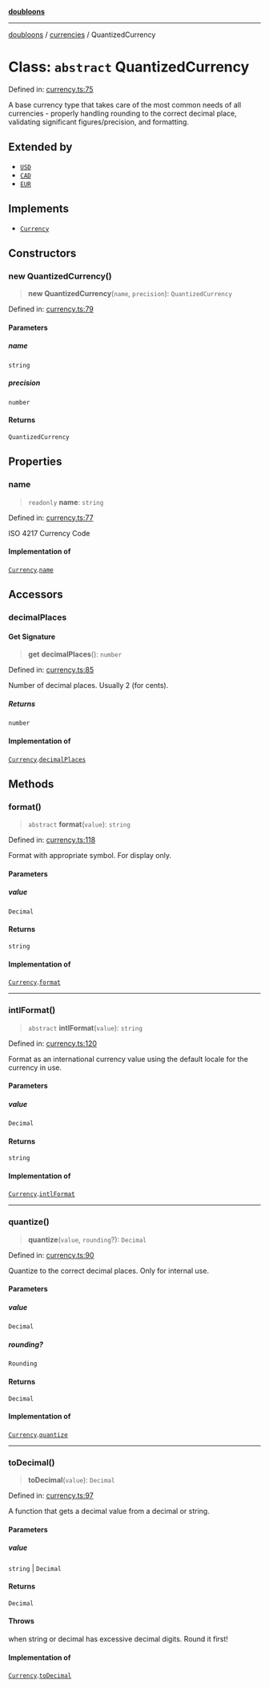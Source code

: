 [**doubloons**](../../../../README.md)

***

[doubloons](../../../../globals.md) / [currencies](../README.md) / QuantizedCurrency

# Class: `abstract` QuantizedCurrency

Defined in: [currency.ts:75](https://github.com/HitchPin/doubloon-ts/blob/189095028324f1b91553de105a1d18d7e4d63f6f/src/currency.ts#L75)

A base currency type that takes care of the most common
needs of all currencies - properly handling rounding to the
correct decimal place, validating significant figures/precision,
and formatting.

## Extended by

- [`USD`](USD.md)
- [`CAD`](CAD.md)
- [`EUR`](EUR.md)

## Implements

- [`Currency`](../interfaces/Currency.md)

## Constructors

### new QuantizedCurrency()

> **new QuantizedCurrency**(`name`, `precision`): `QuantizedCurrency`

Defined in: [currency.ts:79](https://github.com/HitchPin/doubloon-ts/blob/189095028324f1b91553de105a1d18d7e4d63f6f/src/currency.ts#L79)

#### Parameters

##### name

`string`

##### precision

`number`

#### Returns

`QuantizedCurrency`

## Properties

### name

> `readonly` **name**: `string`

Defined in: [currency.ts:77](https://github.com/HitchPin/doubloon-ts/blob/189095028324f1b91553de105a1d18d7e4d63f6f/src/currency.ts#L77)

ISO 4217 Currency Code

#### Implementation of

[`Currency`](../interfaces/Currency.md).[`name`](../interfaces/Currency.md#name)

## Accessors

### decimalPlaces

#### Get Signature

> **get** **decimalPlaces**(): `number`

Defined in: [currency.ts:85](https://github.com/HitchPin/doubloon-ts/blob/189095028324f1b91553de105a1d18d7e4d63f6f/src/currency.ts#L85)

Number of decimal places. Usually 2 (for cents).

##### Returns

`number`

#### Implementation of

[`Currency`](../interfaces/Currency.md).[`decimalPlaces`](../interfaces/Currency.md#decimalplaces)

## Methods

### format()

> `abstract` **format**(`value`): `string`

Defined in: [currency.ts:118](https://github.com/HitchPin/doubloon-ts/blob/189095028324f1b91553de105a1d18d7e4d63f6f/src/currency.ts#L118)

Format with appropriate symbol. For display only.

#### Parameters

##### value

`Decimal`

#### Returns

`string`

#### Implementation of

[`Currency`](../interfaces/Currency.md).[`format`](../interfaces/Currency.md#format)

***

### intlFormat()

> `abstract` **intlFormat**(`value`): `string`

Defined in: [currency.ts:120](https://github.com/HitchPin/doubloon-ts/blob/189095028324f1b91553de105a1d18d7e4d63f6f/src/currency.ts#L120)

Format as an international currency value using the default locale for the currency in use.

#### Parameters

##### value

`Decimal`

#### Returns

`string`

#### Implementation of

[`Currency`](../interfaces/Currency.md).[`intlFormat`](../interfaces/Currency.md#intlformat)

***

### quantize()

> **quantize**(`value`, `rounding`?): `Decimal`

Defined in: [currency.ts:90](https://github.com/HitchPin/doubloon-ts/blob/189095028324f1b91553de105a1d18d7e4d63f6f/src/currency.ts#L90)

Quantize to the correct decimal places. Only for internal use.

#### Parameters

##### value

`Decimal`

##### rounding?

`Rounding`

#### Returns

`Decimal`

#### Implementation of

[`Currency`](../interfaces/Currency.md).[`quantize`](../interfaces/Currency.md#quantize)

***

### toDecimal()

> **toDecimal**(`value`): `Decimal`

Defined in: [currency.ts:97](https://github.com/HitchPin/doubloon-ts/blob/189095028324f1b91553de105a1d18d7e4d63f6f/src/currency.ts#L97)

A function that gets a decimal value from a decimal or string.

#### Parameters

##### value

`string` | `Decimal`

#### Returns

`Decimal`

#### Throws

when string or decimal has excessive decimal digits. Round it first!

#### Implementation of

[`Currency`](../interfaces/Currency.md).[`toDecimal`](../interfaces/Currency.md#todecimal)
